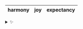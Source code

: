 | harmony | joy | expectancy |
| :-----: | :-: | :--------: |

<details>
  <summary>✨</summary>
  These words are chosen at random each day. New words will appear here tomorrow morning.
</details>